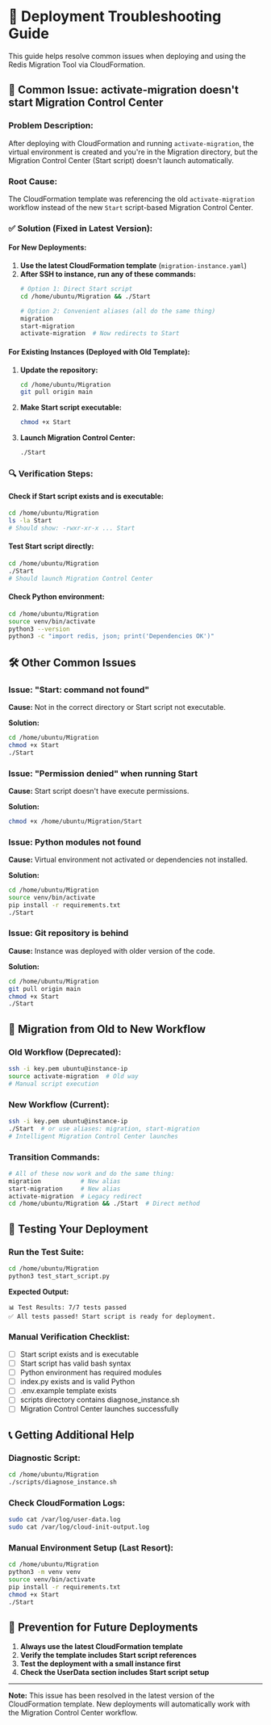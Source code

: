 # 🔧 Deployment Troubleshooting Guide

This guide helps resolve common issues when deploying and using the Redis Migration Tool via CloudFormation.

## 🚨 **Common Issue: activate-migration doesn't start Migration Control Center**

### **Problem Description:**
After deploying with CloudFormation and running `activate-migration`, the virtual environment is created and you're in the Migration directory, but the Migration Control Center (Start script) doesn't launch automatically.

### **Root Cause:**
The CloudFormation template was referencing the old `activate-migration` workflow instead of the new `Start` script-based Migration Control Center.

### **✅ Solution (Fixed in Latest Version):**

#### **For New Deployments:**
1. **Use the latest CloudFormation template** (`migration-instance.yaml`)
2. **After SSH to instance, run any of these commands:**
   ```bash
   # Option 1: Direct Start script
   cd /home/ubuntu/Migration && ./Start
   
   # Option 2: Convenient aliases (all do the same thing)
   migration
   start-migration
   activate-migration  # Now redirects to Start
   ```

#### **For Existing Instances (Deployed with Old Template):**
1. **Update the repository:**
   ```bash
   cd /home/ubuntu/Migration
   git pull origin main
   ```

2. **Make Start script executable:**
   ```bash
   chmod +x Start
   ```

3. **Launch Migration Control Center:**
   ```bash
   ./Start
   ```

### **🔍 Verification Steps:**

#### **Check if Start script exists and is executable:**
```bash
cd /home/ubuntu/Migration
ls -la Start
# Should show: -rwxr-xr-x ... Start
```

#### **Test Start script directly:**
```bash
cd /home/ubuntu/Migration
./Start
# Should launch Migration Control Center
```

#### **Check Python environment:**
```bash
cd /home/ubuntu/Migration
source venv/bin/activate
python3 --version
python3 -c "import redis, json; print('Dependencies OK')"
```

## 🛠️ **Other Common Issues**

### **Issue: "Start: command not found"**

**Cause:** Not in the correct directory or Start script not executable.

**Solution:**
```bash
cd /home/ubuntu/Migration
chmod +x Start
./Start
```

### **Issue: "Permission denied" when running Start**

**Cause:** Start script doesn't have execute permissions.

**Solution:**
```bash
chmod +x /home/ubuntu/Migration/Start
```

### **Issue: Python modules not found**

**Cause:** Virtual environment not activated or dependencies not installed.

**Solution:**
```bash
cd /home/ubuntu/Migration
source venv/bin/activate
pip install -r requirements.txt
./Start
```

### **Issue: Git repository is behind**

**Cause:** Instance was deployed with older version of the code.

**Solution:**
```bash
cd /home/ubuntu/Migration
git pull origin main
chmod +x Start
./Start
```

## 🔄 **Migration from Old to New Workflow**

### **Old Workflow (Deprecated):**
```bash
ssh -i key.pem ubuntu@instance-ip
source activate-migration  # Old way
# Manual script execution
```

### **New Workflow (Current):**
```bash
ssh -i key.pem ubuntu@instance-ip
./Start  # or use aliases: migration, start-migration
# Intelligent Migration Control Center launches
```

### **Transition Commands:**
```bash
# All of these now work and do the same thing:
migration           # New alias
start-migration     # New alias  
activate-migration  # Legacy redirect
cd /home/ubuntu/Migration && ./Start  # Direct method
```

## 🧪 **Testing Your Deployment**

### **Run the Test Suite:**
```bash
cd /home/ubuntu/Migration
python3 test_start_script.py
```

**Expected Output:**
```
📊 Test Results: 7/7 tests passed
✅ All tests passed! Start script is ready for deployment.
```

### **Manual Verification Checklist:**
- [ ] Start script exists and is executable
- [ ] Start script has valid bash syntax
- [ ] Python environment has required modules
- [ ] index.py exists and is valid Python
- [ ] .env.example template exists
- [ ] scripts directory contains diagnose_instance.sh
- [ ] Migration Control Center launches successfully

## 📞 **Getting Additional Help**

### **Diagnostic Script:**
```bash
cd /home/ubuntu/Migration
./scripts/diagnose_instance.sh
```

### **Check CloudFormation Logs:**
```bash
sudo cat /var/log/user-data.log
sudo cat /var/log/cloud-init-output.log
```

### **Manual Environment Setup (Last Resort):**
```bash
cd /home/ubuntu/Migration
python3 -m venv venv
source venv/bin/activate
pip install -r requirements.txt
chmod +x Start
./Start
```

## 🎯 **Prevention for Future Deployments**

1. **Always use the latest CloudFormation template**
2. **Verify the template includes Start script references**
3. **Test the deployment with a small instance first**
4. **Check the UserData section includes Start script setup**

---

**Note:** This issue has been resolved in the latest version of the CloudFormation template. New deployments will automatically work with the Migration Control Center workflow.
